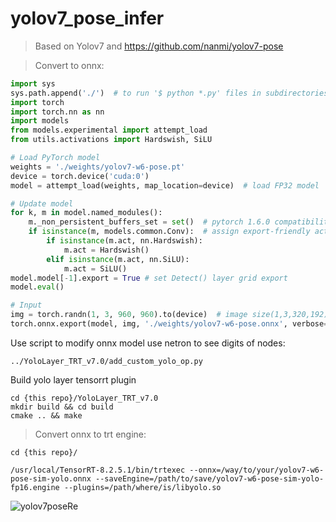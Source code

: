 # yolov7_pose_infer
>Based on Yolov7 and https://github.com/nanmi/yolov7-pose   

>Convert to onnx:   
```python
import sys
sys.path.append('./')  # to run '$ python *.py' files in subdirectories
import torch
import torch.nn as nn
import models
from models.experimental import attempt_load
from utils.activations import Hardswish, SiLU

# Load PyTorch model
weights = './weights/yolov7-w6-pose.pt'
device = torch.device('cuda:0')
model = attempt_load(weights, map_location=device)  # load FP32 model

# Update model
for k, m in model.named_modules():
    m._non_persistent_buffers_set = set()  # pytorch 1.6.0 compatibility
    if isinstance(m, models.common.Conv):  # assign export-friendly activations
        if isinstance(m.act, nn.Hardswish):
            m.act = Hardswish()
        elif isinstance(m.act, nn.SiLU):
            m.act = SiLU()
model.model[-1].export = True # set Detect() layer grid export
model.eval()

# Input
img = torch.randn(1, 3, 960, 960).to(device)  # image size(1,3,320,192) iDetection
torch.onnx.export(model, img, './weights/yolov7-w6-pose.onnx', verbose=False, opset_version=12, input_names=['images'])

```
Use script to modify onnx model use netron to see digits of nodes:  
```
../YoloLayer_TRT_v7.0/add_custom_yolo_op.py
```
Build yolo layer tensorrt plugin  
```
cd {this repo}/YoloLayer_TRT_v7.0  
mkdir build && cd build  
cmake .. && make  
```
>Convert onnx to trt engine:  
```
cd {this repo}/

/usr/local/TensorRT-8.2.5.1/bin/trtexec --onnx=/way/to/your/yolov7-w6-pose-sim-yolo.onnx --saveEngine=/path/to/save/yolov7-w6-pose-sim-yolo-fp16.engine --plugins=/path/where/is/libyolo.so    
```
![yolov7poseRe](https://user-images.githubusercontent.com/45326995/217150341-618a369f-aef3-44ed-b204-ae71876dd614.gif)


